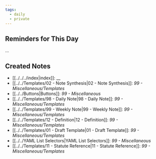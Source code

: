 ```yaml
---
tags:
  - daily
  - private
---
```


## Reminders for This Day
…

## Created Notes
- [[../../../index|index]]: __
- [[../../Templates/02 - Note Synthesis|02 - Note Synthesis]]: _99 - Miscellaneous/Templates_
- [[../../Buttons|Buttons]]: _99 - Miscellaneous_
- [[../../Templates/98 - Daily Note|98 - Daily Note]]: _99 - Miscellaneous/Templates_
- [[../../Templates/99 - Weekly Note|99 - Weekly Note]]: _99 - Miscellaneous/Templates_
- [[../../Templates/12 - Definition|12 - Definition]]: _99 - Miscellaneous/Templates_
- [[../../Templates/01 - Draft Template|01 - Draft Template]]: _99 - Miscellaneous/Templates_
- [[../../YAML List Selectors|YAML List Selectors]]: _99 - Miscellaneous_
- [[../../Templates/11 - Statute Reference|11 - Statute Reference]]: _99 - Miscellaneous/Templates_

